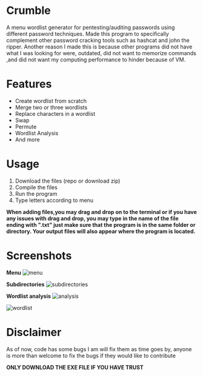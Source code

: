 
# Crumble 

A menu wordlist generator for pentesting/auditing passwords using different password techniques.
Made this program to specifically complement other password cracking tools such as hashcat and john the ripper.
Another reason I made this is because other programs did not have what I was looking for were, outdated, did not want to memorize commands ,and did not want 
my computing performance to hinder because of VM.


# Features


* Create wordlist from scratch
* Merge two or three wordlists
* Replace characters in a wordlist
* Swap 
* Permute
* Wordlist Analysis
* And more


# Usage
1. Download the files (repo or download zip)
2. Compile the files
3. Run the program
4. Type letters according to menu

**When adding files,you may drag and drop on to the terminal or if you have any issues with drag and drop, you may type in the name of the file ending with ".txt" just make sure that the program is in the same folder or directory. Your output files will also appear where the program is located.**


# Screenshots
**Menu**
![menu](https://user-images.githubusercontent.com/58496330/127582205-bfac04a5-a441-4e54-94a8-4c2f7307f9d8.PNG)


**Subdirectories**
![subdirectories](https://user-images.githubusercontent.com/58496330/124654701-7e2e6e00-de64-11eb-8dd7-562ab1cdb3bc.PNG)

**Wordlist analysis**
![analysis](https://user-images.githubusercontent.com/58496330/127582215-e0252b02-04f8-42eb-a977-170a13500e2c.PNG)

![wordlist](https://user-images.githubusercontent.com/58496330/127584228-8d06f8db-772e-4844-ad9c-6ddd318038e6.PNG)




# Disclaimer

As of now, code has some bugs I am will fix them as time goes by, anyone is more than welcome to fix the bugs if they would like to contribute

**ONLY DOWNLOAD THE EXE FILE IF YOU HAVE TRUST**







